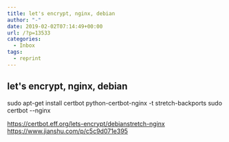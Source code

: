 ```yaml
---
title: let's encrypt, nginx, debian
author: "-"
date: 2019-02-02T07:14:49+00:00
url: /?p=13533
categories:
  - Inbox
tags:
  - reprint
---
```

## let's encrypt, nginx, debian

sudo apt-get install certbot python-certbot-nginx -t stretch-backports
sudo certbot --nginx

<https://certbot.eff.org/lets-encrypt/debianstretch-nginx>
<https://www.jianshu.com/p/c5c9d071e395>
